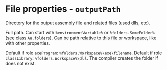 # File properties - `outputPath`

Directory for the output assembly file and related files (used dlls, etc).

Full path. Can start with `%environmentVariable%` or `%folders.SomeFolder%` (see class `Au.folders`). Can be path relative to this file or workspace, like with other properties.

Default if role `exeProgram`: `%folders.Workspace%\exe\filename`. Default if role `classLibrary`: `%folders.Workspace%\dll`. The compiler creates the folder if does not exist.